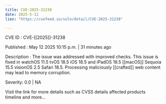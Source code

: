 ```yaml
---
title: CVE-2025-31238
date: 2025-5-12
lien: "https://cvefeed.io/vuln/detail/CVE-2025-31238"

---
```


CVE ID : CVE-[[2025]]-31238

Published :  May 12
2025
10:15 p.m. | 31 minutes ago

Description : The issue was addressed with improved checks. This issue is fixed in watchOS 11.5
tvOS 18.5
iOS 18.5 and iPadOS 18.5
[[macOS]] Sequoia 15.5
visionOS 2.5
Safari 18.5. Processing maliciously [[crafted]] web content may lead to memory corruption.

Severity: 0.0 | NA

Visit the link for more details
such as CVSS details
affected products
timeline
and more...
